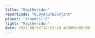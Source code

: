 ```yaml
---
title: "Magtheridon"
reportCode: "6C8yAqQ7W3kVjJnX"
player: "Jeandésiré"
fight: "Magtheridon"
date: 2021-08-04T18:53:40.409000+00:00
---
```


